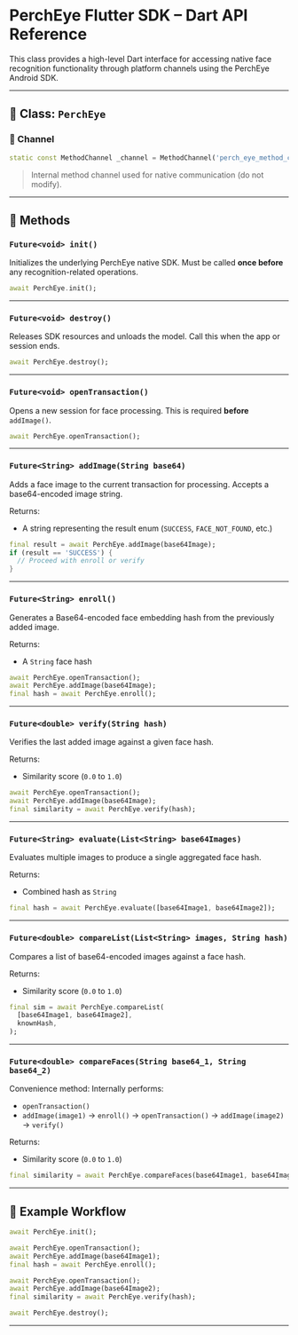# PerchEye Flutter SDK – Dart API Reference

This class provides a high-level Dart interface for accessing native face recognition functionality through platform channels using the PerchEye Android SDK.

---

## 🔌 Class: `PerchEye`

### 📡 Channel

```dart
static const MethodChannel _channel = MethodChannel('perch_eye_method_channel');
```

> Internal method channel used for native communication (do not modify).

---

## 🧹 Methods

### `Future<void> init()`

Initializes the underlying PerchEye native SDK.
Must be called **once before** any recognition-related operations.

```dart
await PerchEye.init();
```

---

### `Future<void> destroy()`

Releases SDK resources and unloads the model.
Call this when the app or session ends.

```dart
await PerchEye.destroy();
```

---

### `Future<void> openTransaction()`

Opens a new session for face processing.
This is required **before** `addImage()`.

```dart
await PerchEye.openTransaction();
```

---

### `Future<String> addImage(String base64)`

Adds a face image to the current transaction for processing.
Accepts a base64-encoded image string.

Returns:

* A string representing the result enum (`SUCCESS`, `FACE_NOT_FOUND`, etc.)

```dart
final result = await PerchEye.addImage(base64Image);
if (result == 'SUCCESS') {
  // Proceed with enroll or verify
}
```

---

### `Future<String> enroll()`

Generates a Base64-encoded face embedding hash from the previously added image.

Returns:

* A `String` face hash

```dart
await PerchEye.openTransaction();
await PerchEye.addImage(base64Image);
final hash = await PerchEye.enroll();
```

---

### `Future<double> verify(String hash)`

Verifies the last added image against a given face hash.

Returns:

* Similarity score (`0.0` to `1.0`)

```dart
await PerchEye.openTransaction();
await PerchEye.addImage(base64Image);
final similarity = await PerchEye.verify(hash);
```

---

### `Future<String> evaluate(List<String> base64Images)`

Evaluates multiple images to produce a single aggregated face hash.

Returns:

* Combined hash as `String`

```dart
final hash = await PerchEye.evaluate([base64Image1, base64Image2]);
```

---

### `Future<double> compareList(List<String> images, String hash)`

Compares a list of base64-encoded images against a face hash.

Returns:

* Similarity score (`0.0` to `1.0`)

```dart
final sim = await PerchEye.compareList(
  [base64Image1, base64Image2],
  knownHash,
);
```

---

### `Future<double> compareFaces(String base64_1, String base64_2)`

Convenience method:
Internally performs:

* `openTransaction()`
* `addImage(image1)` → `enroll()` → `openTransaction()` → `addImage(image2)` → `verify()`

Returns:

* Similarity score (`0.0` to `1.0`)

```dart
final similarity = await PerchEye.compareFaces(base64Image1, base64Image2);
```

---

## 🧪 Example Workflow

```dart
await PerchEye.init();

await PerchEye.openTransaction();
await PerchEye.addImage(base64Image1);
final hash = await PerchEye.enroll();

await PerchEye.openTransaction();
await PerchEye.addImage(base64Image2);
final similarity = await PerchEye.verify(hash);

await PerchEye.destroy();
```

---
